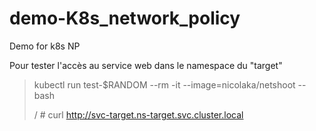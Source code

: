 # demo-K8s_network_policy

Demo for k8s NP

Pour tester l'accès au service web dans le namespace du "target"

>kubectl run test-$RANDOM --rm -it --image=nicolaka/netshoot -- bash
>
>/ # curl http://svc-target.ns-target.svc.cluster.local

